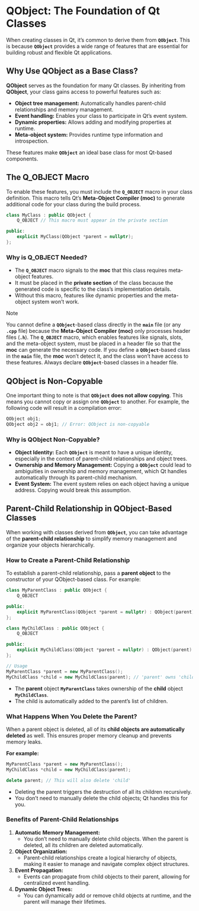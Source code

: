# QObject: The Foundation of Qt Classes

When creating classes in Qt, it’s common to derive them from **`QObject`**. This is because **`QObject`** provides a wide range of features that are essential for building robust and flexible Qt applications.

## Why Use QObject as a Base Class?

**QObject** serves as the foundation for many Qt classes. By inheriting from **QObject**, your class gains access to powerful features such as:

- **Object tree management:** Automatically handles parent-child relationships and memory management.
- **Event handling:** Enables your class to participate in Qt’s event system.
- **Dynamic properties:** Allows adding and modifying properties at runtime.
- **Meta-object system:** Provides runtime type information and introspection.

These features make **`QObject`** an ideal base class for most Qt-based components.

## The Q_OBJECT Macro

To enable these features, you must include the **`Q_OBJECT`** macro in your class definition. This macro tells Qt’s **Meta-Object Compiler (moc)** to generate additional code for your class during the build process.

```cpp
class MyClass : public QObject {
    Q_OBJECT // This macro must appear in the private section

public:
    explicit MyClass(QObject *parent = nullptr);
};
```

### Why is Q_OBJECT Needed?

- The **`Q_OBJECT`** macro signals to the **moc** that this class requires meta-object features.
- It must be placed in the **private section** of the class because the generated code is specific to the class’s implementation details.
- Without this macro, features like dynamic properties and the meta-object system won’t work.

> [!NOTE]
> You cannot define a **`QObject`**-based class directly in the **`main`** file (or any **`.cpp`** file) because the **Meta-Object Compiler (moc)** only processes header files (**`.h`**). The **`Q_OBJECT`** macro, which enables features like signals, slots, and the meta-object system, must be placed in a header file so that the **moc** can generate the necessary code. If you define a **`QObject`**-based class in the **`main`** file, the **moc** won’t detect it, and the class won’t have access to these features. Always declare **`QObject`**-based classes in a header file.

## QObject is Non-Copyable

One important thing to note is that **`QObject`** **does not allow copying**. This means you cannot copy or assign one **`QObject`** to another. For example, the following code will result in a compilation error:

```cpp
QObject obj1;
QObject obj2 = obj1; // Error: QObject is non-copyable
```

### Why is QObject Non-Copyable?

- **Object Identity:** Each **`QObject`** is meant to have a unique identity, especially in the context of parent-child relationships and object trees.
- **Ownership and Memory Management:** Copying a **`QObject`** could lead to ambiguities in ownership and memory management, which Qt handles automatically through its parent-child mechanism.
- **Event System:** The event system relies on each object having a unique address. Copying would break this assumption.

## Parent-Child Relationship in QObject-Based Classes

When working with classes derived from **`QObject`**, you can take advantage of the **parent-child relationship** to simplify memory management and organize your objects hierarchically.

### How to Create a Parent-Child Relationship

To establish a parent-child relationship, pass a **parent object** to the constructor of your QObject-based class. For example:

```cpp
class MyParentClass : public QObject {
    Q_OBJECT

public:
    explicit MyParentClass(QObject *parent = nullptr) : QObject(parent) {}
};

class MyChildClass : public QObject {
    Q_OBJECT

public:
    explicit MyChildClass(QObject *parent = nullptr) : QObject(parent) {}
};
```

```cpp
// Usage
MyParentClass *parent = new MyParentClass();
MyChildClass *child = new MyChildClass(parent); // 'parent' owns 'child'
```

- The **parent** object **`MyParentClass`** takes ownership of the **child** object **`MyChildClass`**.
- The child is automatically added to the parent’s list of children.

### What Happens When You Delete the Parent?

When a parent object is deleted, all of its **child objects are automatically deleted** as well. This ensures proper memory cleanup and prevents memory leaks.

**For example:**

```cpp
MyParentClass *parent = new MyParentClass();
MyChildClass *child = new MyChildClass(parent);

delete parent; // This will also delete 'child'
```

- Deleting the parent triggers the destruction of all its children recursively.
- You don’t need to manually delete the child objects; Qt handles this for you.

### Benefits of Parent-Child Relationships

1. **Automatic Memory Management:**
    - You don’t need to manually delete child objects. When the parent is deleted, all its children are deleted automatically.
2. **Object Organization:**
    - Parent-child relationships create a logical hierarchy of objects, making it easier to manage and navigate complex object structures.
3. **Event Propagation:**
    - Events can propagate from child objects to their parent, allowing for centralized event handling.
4. **Dynamic Object Trees:**
    - You can dynamically add or remove child objects at runtime, and the parent will manage their lifetimes.
